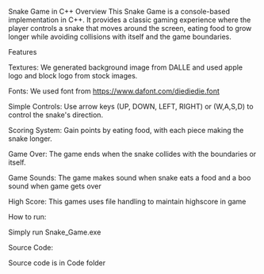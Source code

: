 Snake Game in C++
Overview
This Snake Game is a console-based implementation in C++. It provides a classic gaming experience where the player controls a snake that moves around the screen, eating food to grow longer while avoiding collisions with itself and the game boundaries.


Features

Textures: We generated background image from DALLE and used apple logo and block logo from stock images.

Fonts: We used font from https://www.dafont.com/diediedie.font

Simple Controls: Use arrow keys (UP, DOWN, LEFT, RIGHT) or (W,A,S,D) to control the snake's direction.

Scoring System: Gain points by eating food, with each piece making the snake longer.

Game Over: The game ends when the snake collides with the boundaries or itself.

Game Sounds: The game makes sound when snake eats a food and a boo sound when game gets over

High Score: This games uses file handling to maintain highscore in game


How to run:

Simply run Snake_Game.exe


Source Code:

Source code is in Code folder
